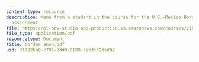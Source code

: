 ```yaml
---
content_type: resource
description: Memo from a student in the course for the U.S.-Mexico Border Relations
  assignment.
file: https://ol-ocw-studio-app-production.s3.amazonaws.com/courses/21h-221-the-places-of-migration-in-united-states-history-fall-2006/317826a8c7068dd001887eb3f69d6d82_border_anon.pdf
file_type: application/pdf
resourcetype: Document
title: border_anon.pdf
uid: 317826a8-c706-8dd0-0188-7eb3f69d6d82
---
```


